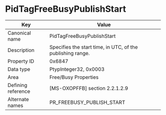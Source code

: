 # PidTagFreeBusyPublishStart

| Key | Value |
|---|---|
| Canonical name | PidTagFreeBusyPublishStart |
| Description | Specifies the start time, in UTC, of the publishing range. |
| Property ID | 0x6847 |
| Data type | PtypInteger32, 0x0003 |
| Area | Free/Busy Properties |
| Defining reference | [MS-OXOPFFB] section 2.2.1.2.9 |
| Alternate names | PR_FREEBUSY_PUBLISH_START |
